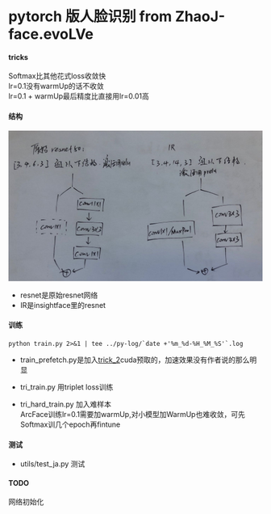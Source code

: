 # pytorch 版人脸识别 from ZhaoJ-face.evoLVe  
#### tricks   
Softmax比其他花式loss收敛快  
lr=0.1没有warmUp的话不收敛  
lr=0.1 + warmUp最后精度比直接用lr=0.01高   
#### 结构  
![bottleneck](disp/backbone_difference.jpg)
- resnet是原始resnet网络  
- IR是insightface里的resnet
#### 训练  
    python train.py 2>&1 | tee ../py-log/`date +'%m_%d-%H_%M_%S'`.log  
- train_prefetch.py是加入[trick_2](http://zhuanlan.zhihu.com/p/68191407)cuda预取的，加速效果没有作者说的那么明显  

- tri_train.py 用triplet loss训练  
- tri_hard_train.py 加入难样本  
  ArcFace训练lr=0.1需要加warmUp,对小模型加WarmUp也难收敛，可先Softmax训几个epoch再fintune  


#### 测试  
- utils/test_ja.py 测试  

#### TODO  
  网络初始化  
